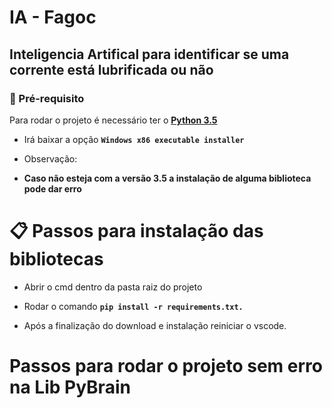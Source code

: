 # IA - Fagoc
## Inteligencia Artifical para identificar se uma corrente está lubrificada ou não

### 🎲 Pré-requisito 

Para rodar o projeto é necessário ter o **[Python 3.5](https://www.python.org/downloads/release/python-354/)**

- Irá baixar a opção **`Windows x86 executable installer`**

- Observação:
- **Caso não esteja com a versão 3.5 a instalação de alguma biblioteca pode dar erro**

# 📋 Passos para instalação das bibliotecas
    
- Abrir o cmd dentro da pasta raiz do projeto 
        
- Rodar o comando **`pip install -r requirements.txt.`**

- Após a finalização do download e instalação reiniciar o vscode.

# Passos para rodar o projeto sem erro na Lib PyBrain

